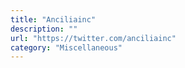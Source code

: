 ```yaml
---
title: "Anciliainc"
description: ""
url: "https://twitter.com/anciliainc"
category: "Miscellaneous"
---
```


